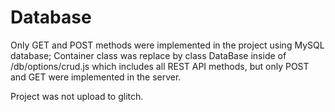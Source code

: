 # Database 

Only GET and POST methods were implemented in the project using MySQL database; Container class was replace by class DataBase inside of /db/options/crud.js which includes all REST API methods, but only POST and GET were implemented in the server.

Project was not upload to glitch.